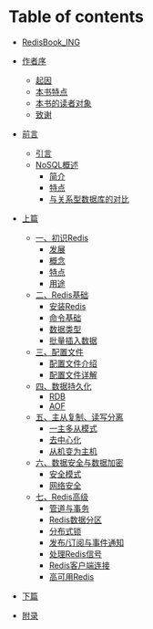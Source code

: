 # Table of contents

* [RedisBook\_ING](README.md)
* [作者序]()
  - [起因](preface_of_author/reason.md)
  - [本书特点]()
  - [本书的读者对象]()
  - [致谢]()
* [前言]()
  - [引言]()
  - [NoSQL概述]()
    - [简介]()
    - [特点]()
    - [与关系型数据库的对比]()

* [上篇]()
  - [一、初识Redis]()
    - [发展]()
    - [概念]()
    - [特点]()
    - [用途]()
  - [二、Redis基础]()
    - [安装Redis]()
    - [命令基础]()
    - [数据类型]()
    - [批量插入数据]()
  - [三、配置文件]()
    - [配置文件介绍]()
    - [配置文件详解]()
  - [四、数据持久化]()
    - [RDB]()
    - [AOF]()
  - [五、主从复制、读写分离]()
    - [一主多从模式]()
    - [去中心化]()
    - [从机变为主机]()
  - [六、数据安全与数据加密]()
    - [安全模式]()
    - [网络安全]()
  - [七、Redis高级]()
    - [管道与事务]()
    - [Redis数据分区]()
    - [分布式锁]()
    - [发布/订阅与事件通知]()
    - [处理Redis信号]()
    - [Redis客户端连接]()
    - [高可用Redis]()
* [下篇]()
* [附录]()

